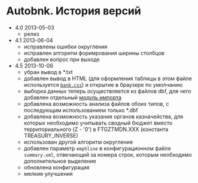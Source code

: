 Autobnk. История версий
=======================

* 4.0 2013-05-03 
	+ релиз
* 4.1 2013-06-04 
    + исправлены ошибки округления
    + исправлен алгоритм форимрования ширины столбцов
    * добавлен вопрос при выходе
* 4.5 2013-10-06
	+ убран вывод в \*.txt 
	+ добавлен вывод в HTML (для оформления таблицы в этом файле используется 
	[`bank.css`][bankcss]) и открытие в браузере по умолчанию
	+ выборка данных теперь осуществляется из файлов dbf, для чего добавлен 
	отдельный [модуль импорта][dbftr]
	+ добавлена возможность анализа файлов обоих типов, с последующим 
	использованием только \*.dbf
	+ добавлена возможность указания органов казначейства, для которых 
	необходимо учитывать сводный бюджет вместо территориального (Z - '0') в 
	FTGZTMDN.XXX (константа TREASURY_INVERSE)
    + использован другой алгоритм округления
    + добавлен параметр `emphline` в конфигурационном файле `summary.xml`, 
    отвечающий за номера строк, которым необходимо дополнительное выделение
    + обновлена конфигурация
    + мелкие улучшения


[dbftr]: https://github.com/ap-Codkelden/autoBnk/blob/master/dbftr.py
[bankcss]: https://github.com/ap-Codkelden/autoBnk/blob/master/config/config.xml
